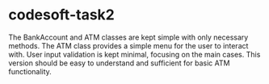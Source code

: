 # codesoft-task2
The BankAccount and ATM classes are kept simple with only necessary methods. The ATM class provides a simple menu for the user to interact with. User input validation is kept minimal, focusing on the main cases. This version should be easy to understand and sufficient for basic ATM functionality.
